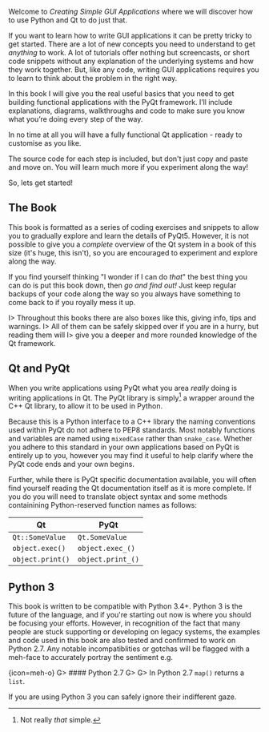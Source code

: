 Welcome to *Creating Simple GUI Applications* where we will discover how
to use Python and Qt to do just that.

If you want to learn how to write GUI applications it
can be pretty tricky to get started. There are a lot of new concepts 
you need to understand to get *anything* to work. A lot of tutorials offer
nothing but screencasts, or short code snippets without any explanation
of the underlying systems and how they work together. But, like any code,
writing GUI applications requires you to learn to think about the problem
in the right way.

In this book I will give you the real useful basics that you need to get
building functional applications with the PyQt framework.  I’ll include explanations, 
diagrams, walkthroughs and code to make sure you know what you’re doing every step of 
the way. 

In no time at all you will have a fully functional Qt application - 
ready to customise as you like.

The source code for each step is included, but don't just copy and paste and move on.
You will learn much more if you experiment along the way!

So, lets get started!


## The Book

This book is formatted as a series of coding exercises and snippets to allow you 
to gradually explore and learn the details of PyQt5. However, it is not possible to give 
you a *complete* overview of the Qt system in a book of this size (it's huge, this isn't),
so you are encouraged to experiment and explore along the way.

If you find yourself thinking "I wonder if I can do *that*" the best thing you
can do is put this book down, then *go and find out!* Just keep regular backups of your 
code along the way so you always have something to come back to if you royally mess it up.

I> Throughout this books there are also boxes like this, giving info, tips and warnings.
I> All of them can be safely skipped over if you are in a hurry, but reading them will
I> give you a deeper and more rounded knowledge of the Qt framework.

## Qt and PyQt

When you write applications using PyQt what you area *really* doing is writing
applications in Qt. The PyQt library is simply[^pyqt-simple] a wrapper around the
C++ Qt library, to allow it to be used in Python.

[^pyqt-simple]: Not really *that* simple.

Because this is a Python interface to a C++ library the naming conventions used 
within PyQt do not adhere to PEP8 standards. Most notably functions and variables
are named using `mixedCase` rather than `snake_case`. Whether you adhere to this
standard in your own applications based on PyQt is entirely up to you, however
you may find it useful to help clarify where the PyQt code ends and your own begins.

Further, while there is PyQt specific documentation available, you will often find 
yourself reading the Qt documentation itself as it is more complete. If you do
you will need to translate object syntax and some methods containining Python-reserved function names as follows:

| Qt                                | PyQt                                  |
|-----------------------------------|---------------------------------------|
| `Qt::SomeValue`                   | `Qt.SomeValue`                        |
| `object.exec()`                   | `object.exec_()`                      |
| `object.print()`                  | `object.print_()`                     |



## Python 3

This book is written to be compatible with Python 3.4+. Python 3 is
the future of the language, and if you're starting out now is where you should
be focusing your efforts. However, in recognition of the fact that many 
people are stuck supporting or developing on legacy systems, the examples and 
code used in this book are also tested and confirmed to work on Python 2.7. Any notable incompatiblities or gotchas will be flagged with a meh-face to accurately 
portray the sentiment e.g.

{icon=meh-o}
G> #### Python 2.7
G>
G> In Python 2.7 `map()` returns a `list`. 

If you are using Python 3 you can safely ignore their indifferent gaze.
